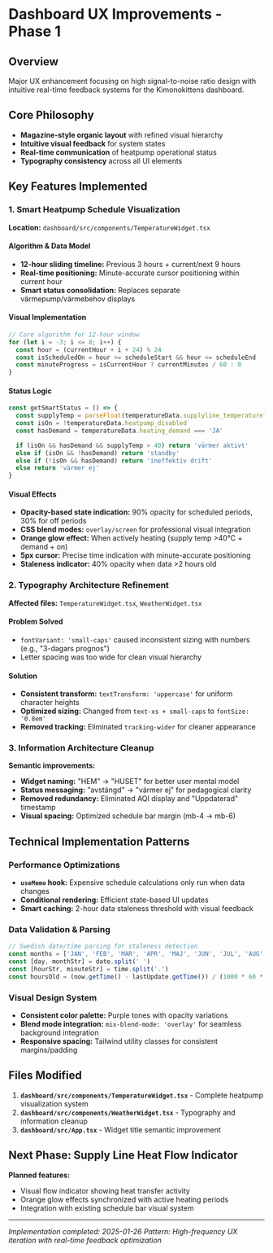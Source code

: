 # Dashboard UX Improvements - Phase 1

## Overview
Major UX enhancement focusing on high signal-to-noise ratio design with intuitive real-time feedback systems for the Kimonokittens dashboard.

## Core Philosophy
- **Magazine-style organic layout** with refined visual hierarchy
- **Intuitive visual feedback** for system states
- **Real-time communication** of heatpump operational status
- **Typography consistency** across all UI elements

## Key Features Implemented

### 1. Smart Heatpump Schedule Visualization
**Location:** `dashboard/src/components/TemperatureWidget.tsx`

#### Algorithm & Data Model
- **12-hour sliding timeline:** Previous 3 hours + current/next 9 hours
- **Real-time positioning:** Minute-accurate cursor positioning within current hour
- **Smart status consolidation:** Replaces separate värmepump/värmebehov displays

#### Visual Implementation
```typescript
// Core algorithm for 12-hour window
for (let i = -3; i <= 8; i++) {
  const hour = (currentHour + i + 24) % 24
  const isScheduledOn = hour >= scheduleStart && hour <= scheduleEnd
  const minuteProgress = isCurrentHour ? currentMinutes / 60 : 0
}
```

#### Status Logic
```typescript
const getSmartStatus = () => {
  const supplyTemp = parseFloat(temperatureData.supplyline_temperature?.replace('°', '') || '0')
  const isOn = !temperatureData.heatpump_disabled
  const hasDemand = temperatureData.heating_demand === 'JA'

  if (isOn && hasDemand && supplyTemp > 40) return 'värmer aktivt'
  else if (isOn && !hasDemand) return 'standby'
  else if (!isOn && hasDemand) return 'ineffektiv drift'
  else return 'värmer ej'
}
```

#### Visual Effects
- **Opacity-based state indication:** 90% opacity for scheduled periods, 30% for off periods
- **CSS blend modes:** `overlay/screen` for professional visual integration
- **Orange glow effect:** When actively heating (supply temp >40°C + demand + on)
- **5px cursor:** Precise time indication with minute-accurate positioning
- **Staleness indicator:** 40% opacity when data >2 hours old

### 2. Typography Architecture Refinement
**Affected files:** `TemperatureWidget.tsx`, `WeatherWidget.tsx`

#### Problem Solved
- `fontVariant: 'small-caps'` caused inconsistent sizing with numbers (e.g., "3-dagars prognos")
- Letter spacing was too wide for clean visual hierarchy

#### Solution
- **Consistent transform:** `textTransform: 'uppercase'` for uniform character heights
- **Optimized sizing:** Changed from `text-xs + small-caps` to `fontSize: '0.8em'`
- **Removed tracking:** Eliminated `tracking-wider` for cleaner appearance

### 3. Information Architecture Cleanup
**Semantic improvements:**
- **Widget naming:** "HEM" → "HUSET" for better user mental model
- **Status messaging:** "avstängd" → "värmer ej" for pedagogical clarity
- **Removed redundancy:** Eliminated AQI display and "Uppdaterad" timestamp
- **Visual spacing:** Optimized schedule bar margin (mb-4 → mb-6)

## Technical Implementation Patterns

### Performance Optimizations
- **`useMemo` hook:** Expensive schedule calculations only run when data changes
- **Conditional rendering:** Efficient state-based UI updates
- **Smart caching:** 2-hour data staleness threshold with visual feedback

### Data Validation & Parsing
```typescript
// Swedish date/time parsing for staleness detection
const months = ['JAN', 'FEB', 'MAR', 'APR', 'MAJ', 'JUN', 'JUL', 'AUG', 'SEP', 'OKT', 'NOV', 'DEC']
const [day, monthStr] = date.split(' ')
const [hourStr, minuteStr] = time.split('.')
const hoursOld = (now.getTime() - lastUpdate.getTime()) / (1000 * 60 * 60)
```

### Visual Design System
- **Consistent color palette:** Purple tones with opacity variations
- **Blend mode integration:** `mix-blend-mode: 'overlay'` for seamless background integration
- **Responsive spacing:** Tailwind utility classes for consistent margins/padding

## Files Modified
1. **`dashboard/src/components/TemperatureWidget.tsx`** - Complete heatpump visualization system
2. **`dashboard/src/components/WeatherWidget.tsx`** - Typography and information cleanup
3. **`dashboard/src/App.tsx`** - Widget title semantic improvement

## Next Phase: Supply Line Heat Flow Indicator
**Planned features:**
- Visual flow indicator showing heat transfer activity
- Orange glow effects synchronized with active heating periods
- Integration with existing schedule bar visual system

---

*Implementation completed: 2025-01-26*
*Pattern: High-frequency UX iteration with real-time feedback optimization*